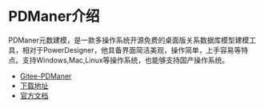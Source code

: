 # PDManer介绍

PDManer元数建模，是一款多操作系统开源免费的桌面版关系数据库模型建模工具，相对于PowerDesigner，他具备界面简洁美观，操作简单，上手容易等特点。支持Windows,Mac,Linux等操作系统，也能够支持国产操作系统。

- [Gitee-PDManer](https://gitee.com/robergroup/pdmaner)
- [下载地址](https://gitee.com/robergroup/pdmaner/releases)
- [官方文档](https://www.yuque.com/pdmaner/docs/pdmaner-manual)

